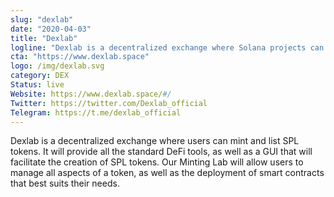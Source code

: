 ```yaml
---
slug: "dexlab"
date: "2020-04-03"
title: "Dexlab"
logline: "Dexlab is a decentralized exchange where Solana projects can mint and list their tokens."
cta: "https://www.dexlab.space"
logo: /img/dexlab.svg
category: DEX
Status: live
Website: https://www.dexlab.space/#/
Twitter: https://twitter.com/Dexlab_official
Telegram: https://t.me/dexlab_official
---
```


Dexlab is a decentralized exchange where users can mint and list SPL tokens. It will provide all the standard DeFi tools, as well as a GUI that will facilitate the creation of SPL tokens. Our Minting Lab will allow users to manage all aspects of a token, as well as the deployment of smart contracts that best suits their needs.
